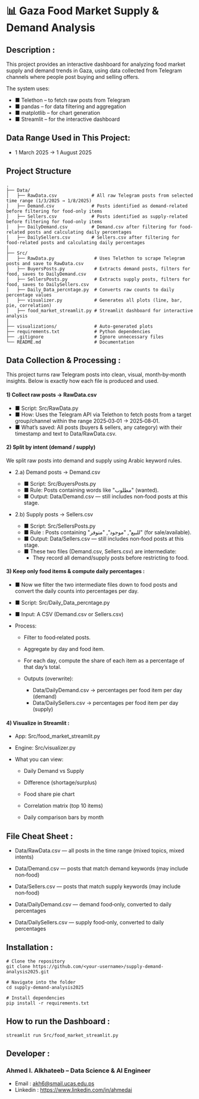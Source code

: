 # 📊 Gaza Food Market Supply & Demand Analysis 

## Description :
 
This project provides an interactive dashboard for analyzing food market supply and demand trends in Gaza,
using data collected from Telegram channels where people post buying and selling offers.

The system uses:

   * ■ Telethon – to fetch raw posts from Telegram
   * ■ pandas – for data filtering and aggregation
   * ■ matplotlib – for chart generation
   * ■ Streamlit – for the interactive dashboard
    
## Data Range Used in This Project:

 * 1 March 2025 → 1 August 2025
 
## Project Structure
 
```
.
├── Data/
│   ├── RawData.csv             # All raw Telegram posts from selected time range (1/3/2025 → 1/8/2025)
│   ├── Demand.csv              # Posts identified as demand-related before filtering for food-only items
│   ├── Sellers.csv             # Posts identified as supply-related before filtering for food-only items
│   ├── DailyDemand.csv         # Demand.csv after filtering for food-related posts and calculating daily percentages
│   ├── DailySellers.csv        # Sellers.csv after filtering for food-related posts and calculating daily percentages
│
├── Src/
│   ├── RawData.py               # Uses Telethon to scrape Telegram posts and save to RawData.csv
│   ├── BuyersPosts.py           # Extracts demand posts, filters for food, saves to DailyDemand.csv
│   ├── SellersPosts.py          # Extracts supply posts, filters for food, saves to DailySellers.csv
│   ├── Daily_Data_percntage.py  # Converts raw counts to daily percentage values
│   ├── visualizer.py            # Generates all plots (line, bar, pie, correlation)
│   ├── food_market_streamlit.py # Streamlit dashboard for interactive analysis
│
├── visualizations/              # Auto-generated plots
├── requirements.txt             # Python dependencies
├── .gitignore                   # Ignore unnecessary files
└── README.md                    # Documentation

```
## Data Collection & Processing :
 
This project turns raw Telegram posts into clean, visual, month‑by‑month insights. Below is exactly how each file is produced and used.

#### 1) Collect raw posts → RawData.csv

   * ■ Script: Src/RawData.py
   * ■ How: Uses the Telegram API via Telethon to fetch posts from a target group/channel within the range 2025‑03‑01 → 2025‑08‑01.
   * ■ What’s saved: All posts (buyers & sellers, any category) with their timestamp and text to Data/RawData.csv.

#### 2) Split by intent (demand / supply)
   
   We split raw posts into demand and supply using Arabic keyword rules.

   * 2.a) Demand posts → Demand.csv
   
        * ■ Script: Src/BuyersPosts.py
        * ■ Rule: Posts containing words like "مطلوب" (wanted).
        * ■ Output: Data/Demand.csv — still includes non‑food posts at this stage.

   * 2.b) Supply posts → Sellers.csv
   
        * ■ Script: Src/SellersPosts.py
        * ■ Rule : Posts containing "للبيع", "موجود", "متوفر" (for sale/available).
        * ■ Output: Data/Sellers.csv — still includes non‑food posts at this stage.
        * ■ These two files (Demand.csv, Sellers.csv) are intermediate:
           * They record all demand/supply posts before restricting to food.

#### 3) Keep only food items & compute daily percentages :
   
   * ■ Now we filter the two intermediate files down to food posts and convert the daily counts into percentages per day.
   * ■ Script: Src/Daily_Data_percntage.py
   * ■ Input: A CSV (Demand.csv or Sellers.csv)

   * Process:

        * Filter to food‑related posts.

        * Aggregate by day and food item.
   
        * For each day, compute the share of each item as a percentage of that day’s total.

        * Outputs (overwrite):

            * Data/DailyDemand.csv → percentages per food item per day (demand)
            * Data/DailySellers.csv → percentages per food item per day (supply)

#### 4) Visualize in Streamlit :
   
   * App: Src/food_market_streamlit.py

   * Engine: Src/visualizer.py

   * What you can view:

      + Daily Demand vs Supply

      + Difference (shortage/surplus)

      + Food share pie chart

      + Correlation matrix (top 10 items)

      + Daily comparison bars by month


## File Cheat Sheet :

   * Data/RawData.csv — all posts in the time range (mixed topics, mixed intents)
       
   * Data/Demand.csv — posts that match demand keywords (may include non‑food)
            
   * Data/Sellers.csv — posts that match supply keywords (may include non‑food)
            
   * Data/DailyDemand.csv — demand food‑only, converted to daily percentages
            
   * Data/DailySellers.csv — supply food‑only, converted to daily percentages

## Installation :
```
# Clone the repository
git clone https://github.com/<your-username>/supply-demand-analysis2025.git

# Navigate into the folder
cd supply-demand-analysis2025

# Install dependencies
pip install -r requirements.txt

```

## How to run the Dashboard :
    streamlit run Src/food_market_streamlit.py

##  Developer :
### Ahmed I. Alkhateeb – Data Science & AI Engineer

* Email : akh6@smail.ucas.edu.ps
* Linkedin : https://www.linkedin.com/in/ahmedai
